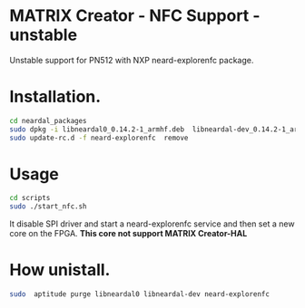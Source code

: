 # MATRIX Creator - NFC Support - unstable
Unstable support for PN512 with NXP neard-explorenfc package.

Installation.
====

```sh
cd neardal_packages
sudo dpkg -i libneardal0_0.14.2-1_armhf.deb  libneardal-dev_0.14.2-1_armhf.deb  neard-explorenfc_0.9-1_armhf.deb
sudo update-rc.d -f neard-explorenfc  remove
```
Usage
====
```sh
cd scripts
sudo ./start_nfc.sh
```
It disable SPI driver and start a neard-explorenfc service and then set a new core on the FPGA. **This core not support MATRIX Creator-HAL**

How unistall.
====
```sh
sudo  aptitude purge libneardal0 libneardal-dev neard-explorenfc
```
